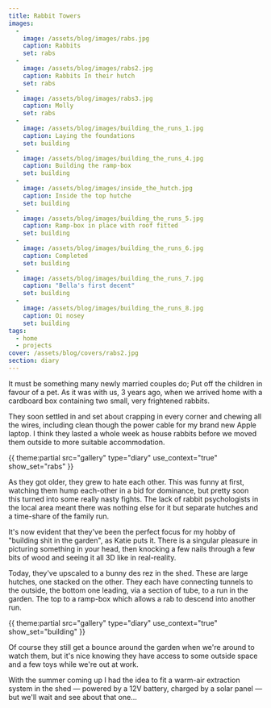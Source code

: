 ```yaml
---
title: Rabbit Towers
images:
  - 
    image: /assets/blog/images/rabs.jpg
    caption: Rabbits
    set: rabs
  - 
    image: /assets/blog/images/rabs2.jpg
    caption: Rabbits In their hutch
    set: rabs
  - 
    image: /assets/blog/images/rabs3.jpg
    caption: Molly
    set: rabs
  - 
    image: /assets/blog/images/building_the_runs_1.jpg
    caption: Laying the foundations
    set: building
  - 
    image: /assets/blog/images/building_the_runs_4.jpg
    caption: Building the ramp-box
    set: building
  - 
    image: /assets/blog/images/inside_the_hutch.jpg
    caption: Inside the top hutche
    set: building
  - 
    image: /assets/blog/images/building_the_runs_5.jpg
    caption: Ramp-box in place with roof fitted
    set: building
  - 
    image: /assets/blog/images/building_the_runs_6.jpg
    caption: Completed
    set: building
  - 
    image: /assets/blog/images/building_the_runs_7.jpg
    caption: "Bella's first decent"
    set: building
  - 
    image: /assets/blog/images/building_the_runs_8.jpg
    caption: Oi nosey
    set: building
tags:
  - home
  - projects
cover: /assets/blog/covers/rabs2.jpg
section: diary
---
```

It must be something many newly married couples do; Put off the children in favour of a pet. As it was with us, 3 years ago, when we arrived home with a cardboard box containing two small, very frightened rabbits.

They soon settled in and set about crapping in every corner and chewing all the wires, including clean though the power cable for my brand new Apple laptop. I think they lasted a whole week as house rabbits before we moved them outside to more suitable accommodation.

<div class="gallery">{{ theme:partial src="gallery" type="diary" use_context="true" show_set="rabs" }}</div>

As they got older, they grew to hate each other. This was funny at first, watching them hump each-other in a bid for dominance, but pretty soon this turned into some really nasty fights. The lack of rabbit psychologists in the local area meant there was nothing else for it but separate hutches and a time-share of the family run.

It's now evident that they've been the perfect focus for my hobby of "building shit in the garden", as Katie puts it. There is a singular pleasure in picturing something in your head, then knocking a few nails through a few bits of wood and seeing it all 3D like in real-reality.

Today, they've upscaled to a bunny des rez in the shed.  These are large hutches, one stacked on the other. They each have connecting tunnels to the outside, the bottom one leading, via a section of tube, to a run in the garden. The top to a ramp-box which allows a rab to descend into another run.

<div class="gallery">{{ theme:partial src="gallery" type="diary" use_context="true" show_set="building" }}</div>

Of course they still get a bounce around the garden when we're around to watch them, but it's nice knowing they have access to some outside space and a few toys while we're out at work. 

With the summer coming up I had the idea to fit a warm-air extraction system in the shed — powered by a 12V battery, charged by a solar panel — but we'll wait and see about that one...